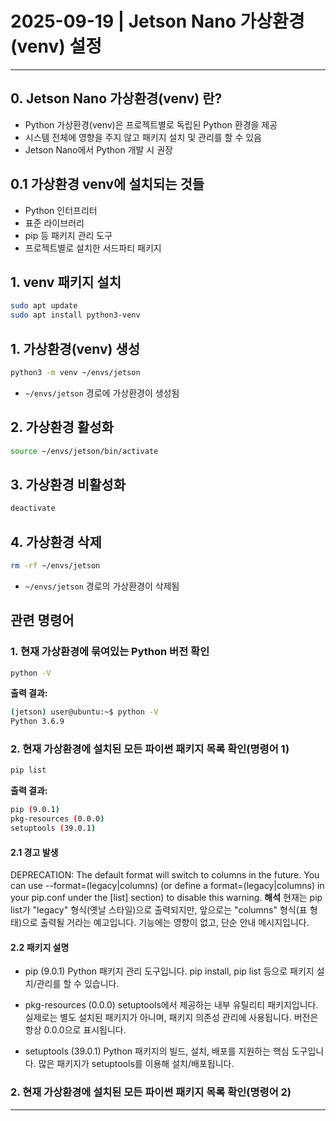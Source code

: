 # 2025-09-19 | Jetson Nano 가상환경(venv) 설정

---

## 0. Jetson Nano 가상환경(venv) 란?
- Python 가상환경(venv)은 프로젝트별로 독립된 Python 환경을 제공
- 시스템 전체에 영향을 주지 않고 패키지 설치 및 관리를 할 수 있음
- Jetson Nano에서 Python 개발 시 권장

## 0.1 가상환경 venv에 설치되는 것들
- Python 인터프리터
- 표준 라이브러리
- pip 등 패키지 관리 도구
- 프로젝트별로 설치한 서드파티 패키지

## 1. venv 패키지 설치
```bash
sudo apt update
sudo apt install python3-venv
```

## 1. 가상환경(venv) 생성
```bash
python3 -m venv ~/envs/jetson
```
- `~/envs/jetson` 경로에 가상환경이 생성됨

## 2. 가상환경 활성화
```bash
source ~/envs/jetson/bin/activate
```

## 3. 가상환경 비활성화
```bash
deactivate
```

## 4. 가상환경 삭제
```bash
rm -rf ~/envs/jetson
```
- `~/envs/jetson` 경로의 가상환경이 삭제됨

## 관련 명령어

### 1. 현재 가상환경에 묶여있는 Python 버전 확인
```bash
python -V
```
**출력 결과:**
```bash
(jetson) user@ubuntu:~$ python -V
Python 3.6.9
```

### 2. 현재 가상환경에 설치된 모든 파이썬 패키지 목록 확인(명령어 1)
```bash
pip list
```
**출력 결과:**
```bash
pip (9.0.1)
pkg-resources (0.0.0)
setuptools (39.0.1)
```

#### 2.1 경고 발생
DEPRECATION: The default format will switch to columns in the future. You can use --format=(legacy|columns) (or define a format=(legacy|columns) in your pip.conf under the [list] section) to disable this warning.
**해석**
현재는 pip list가 "legacy" 형식(옛날 스타일)으로 출력되지만,
앞으로는 "columns" 형식(표 형태)으로 출력될 거라는 예고입니다.
기능에는 영향이 없고, 단순 안내 메시지입니다.

#### 2.2 패키지 설명
- pip (9.0.1)
Python 패키지 관리 도구입니다.
pip install, pip list 등으로 패키지 설치/관리를 할 수 있습니다.

- pkg-resources (0.0.0)
setuptools에서 제공하는 내부 유틸리티 패키지입니다.
실제로는 별도 설치된 패키지가 아니며, 패키지 의존성 관리에 사용됩니다. 버전은 항상 0.0.0으로 표시됩니다.

- setuptools (39.0.1)
Python 패키지의 빌드, 설치, 배포를 지원하는 핵심 도구입니다.
많은 패키지가 setuptools를 이용해 설치/배포됩니다.

### 2. 현재 가상환경에 설치된 모든 파이썬 패키지 목록 확인(명령어 2)

---